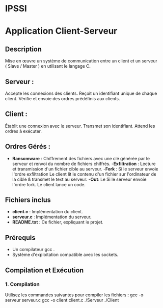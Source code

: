 # IPSSI 
# Application Client-Serveur 

## Description
Mise en œuvre un système de communication entre un client et un serveur ( Slave
/ Master ) en utilisant le langage C. 

## Serveur :
Accepte les connexions des clients.
Reçoit un identifiant unique de chaque client.
Vérifie et envoie des ordres prédéfinis aux clients.

## Client :
Établit une connexion avec le serveur.
Transmet son identifiant.
Attend les ordres à exécuter.
## Ordres Gérés :
- **Ransomware** : Chiffrement des fichiers avec une clé générée par le serveur et renvoi du nombre de fichiers chiffrés.
-**Exfiltration** : Lecture et transmission d'un fichier cible au serveur.
-**Fork**  : Si le serveur envoie l'ordre exfiltration
Le client lit le contenu d'un fichier sur l'ordinateur de la cible & transmet le text au
serveur.
-**Out**: Le Si le serveur envoie l'ordre fork. Le client lance un code.

## Fichiers inclus
- **client.c** : Implémentation du client.
- **serveur.c** : Implémentation du serveur.
- **README.txt** : Ce fichier, expliquant le projet.
  
## Prérequis
- Un compilateur gcc .
- Système d'exploitation compatible avec les sockets.

## Compilation et Exécution
### 1. Compilation
Utilisez les commandes suivantes pour compiler les fichiers :
gcc -o serveur serveur.c
gcc -o client client.c
./Serveur
./Client

